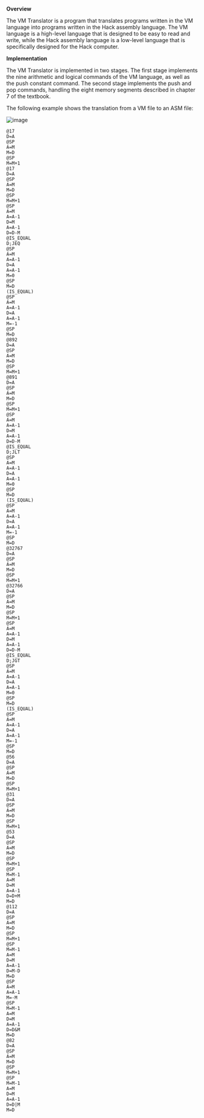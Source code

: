 **Overview**

The VM Translator is a program that translates programs written in the VM language into programs written in the Hack assembly language.
The VM language is a high-level language that is designed to be easy to read and write,
while the Hack assembly language is a low-level language that is specifically designed for the Hack computer.

**Implementation**

The VM Translator is implemented in two stages. The first stage implements the nine arithmetic and logical commands of the VM language,
as well as the push constant command. The second stage implements the push and pop commands,
handling the eight memory segments described in chapter 7 of the textbook.

The following example shows the translation from a VM file to an ASM file:

![image](https://github.com/noydavidi/VMtranslator/assets/77931201/15d0507f-e5de-4e17-9b7d-151189745856)

```
@17
D=A
@SP
A=M
M=D
@SP
M=M+1
@17
D=A
@SP
A=M
M=D
@SP
M=M+1
@SP
A=M
A=A-1
D=M
A=A-1
D=D-M
@IS_EQUAL
D;JEQ
@SP
A=M
A=A-1
D=A
A=A-1
M=0
@SP
M=D
(IS_EQUAL)
@SP
A=M
A=A-1
D=A
A=A-1
M=-1
@SP
M=D
@892
D=A
@SP
A=M
M=D
@SP
M=M+1
@891
D=A
@SP
A=M
M=D
@SP
M=M+1
@SP
A=M
A=A-1
D=M
A=A-1
D=D-M
@IS_EQUAL
D;JLT
@SP
A=M
A=A-1
D=A
A=A-1
M=0
@SP
M=D
(IS_EQUAL)
@SP
A=M
A=A-1
D=A
A=A-1
M=-1
@SP
M=D
@32767
D=A
@SP
A=M
M=D
@SP
M=M+1
@32766
D=A
@SP
A=M
M=D
@SP
M=M+1
@SP
A=M
A=A-1
D=M
A=A-1
D=D-M
@IS_EQUAL
D;JGT
@SP
A=M
A=A-1
D=A
A=A-1
M=0
@SP
M=D
(IS_EQUAL)
@SP
A=M
A=A-1
D=A
A=A-1
M=-1
@SP
M=D
@56
D=A
@SP
A=M
M=D
@SP
M=M+1
@31
D=A
@SP
A=M
M=D
@SP
M=M+1
@53
D=A
@SP
A=M
M=D
@SP
M=M+1
@SP
M=M-1
A=M
D=M
A=A-1
D=D+M
M=D
@112
D=A
@SP
A=M
M=D
@SP
M=M+1
@SP
M=M-1
A=M
D=M
A=A-1
D=M-D
M=D
@SP
A=M
A=A-1
M=-M
@SP
M=M-1
A=M
D=M
A=A-1
D=D&M
M=D
@82
D=A
@SP
A=M
M=D
@SP
M=M+1
@SP
M=M-1
A=M
D=M
A=A-1
D=D|M
M=D
```

